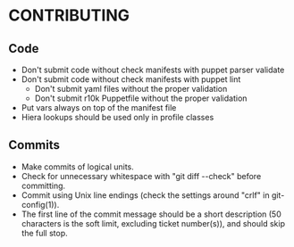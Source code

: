 # CONTRIBUTING

## Code

* Don't submit code without check manifests with puppet parser validate
* Don't submit code without check manifests with puppet lint
  * Don't submit yaml files without the proper validation
  * Don't submit r10k Puppetfile without the proper validation
* Put vars always on top of the manifest file
* Hiera lookups should be used only in profile classes

## Commits

* Make commits of logical units.
* Check for unnecessary whitespace with "git diff --check" before committing.
* Commit using Unix line endings (check the settings around "crlf" in git-config(1)).
* The first line of the commit message should be a short description (50 characters is the soft limit, excluding ticket number(s)), and should skip the full stop.
